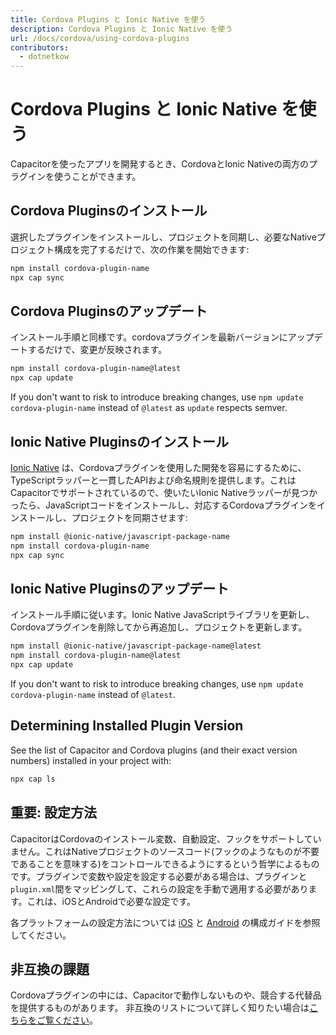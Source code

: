 ```yaml
---
title: Cordova Plugins と Ionic Native を使う
description: Cordova Plugins と Ionic Native を使う
url: /docs/cordova/using-cordova-plugins
contributors:
  - dotnetkow
---
```


# Cordova Plugins と Ionic Native を使う

<p class="intro">Capacitorを使ったアプリを開発するとき、CordovaとIonic Nativeの両方のプラグインを使うことができます。</p>

## Cordova Pluginsのインストール

選択したプラグインをインストールし、プロジェクトを同期し、必要なNativeプロジェクト構成を完了するだけで、次の作業を開始できます:

```bash
npm install cordova-plugin-name
npx cap sync
```

## Cordova Pluginsのアップデート

インストール手順と同様です。cordovaプラグインを最新バージョンにアップデートするだけで、変更が反映されます。

```bash
npm install cordova-plugin-name@latest
npx cap update
```

If you don't want to risk to introduce breaking changes, use `npm update cordova-plugin-name` instead of `@latest` as `update` respects semver.

## Ionic Native Pluginsのインストール
[Ionic Native](https://ionicframework.com/docs/native) は、Cordovaプラグインを使用した開発を容易にするために、TypeScriptラッパーと一貫したAPIおよび命名規則を提供します。これはCapacitorでサポートされているので、使いたいIonic Nativeラッパーが見つかったら、JavaScriptコードをインストールし、対応するCordovaプラグインをインストールし、プロジェクトを同期させます:

```bash
npm install @ionic-native/javascript-package-name
npm install cordova-plugin-name
npx cap sync
```

## Ionic Native Pluginsのアップデート

インストール手順に従います。Ionic Native JavaScriptライブラリを更新し、Cordovaプラグインを削除してから再追加し、プロジェクトを更新します。

```bash
npm install @ionic-native/javascript-package-name@latest
npm install cordova-plugin-name@latest
npx cap update
```

If you don't want to risk to introduce breaking changes, use `npm update cordova-plugin-name` instead of `@latest`.

## Determining Installed Plugin Version

See the list of Capacitor and Cordova plugins (and their exact version numbers) installed in your project with:

```bash
npx cap ls
```

## 重要: 設定方法 

CapacitorはCordovaのインストール変数、自動設定、フックをサポートしていません。これはNativeプロジェクトのソースコード(フックのようなものが不要であることを意味する)をコントロールできるようにするという哲学によるものです。プラグインで変数や設定を設定する必要がある場合は、プラグインと`plugin.xml`間をマッピングして、これらの設定を手動で適用する必要があります。これは、iOSとAndroidで必要な設定です。

各プラットフォームの設定方法については [iOS](/docs/ios/configuration) と [Android](/docs/android/configuration) の構成ガイドを参照してください。

## 非互換の課題

Cordovaプラグインの中には、Capacitorで動作しないものや、競合する代替品を提供するものがあります。 非互換のリストについて詳しく知りたい場合は[こちらをご覧ください](/docs/cordova/known-incompatible-plugins)。
